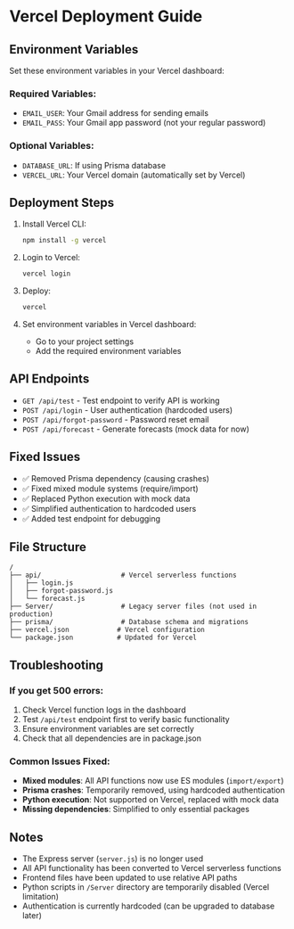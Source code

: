 # Vercel Deployment Guide

## Environment Variables

Set these environment variables in your Vercel dashboard:

### Required Variables:
- `EMAIL_USER`: Your Gmail address for sending emails
- `EMAIL_PASS`: Your Gmail app password (not your regular password)

### Optional Variables:
- `DATABASE_URL`: If using Prisma database
- `VERCEL_URL`: Your Vercel domain (automatically set by Vercel)

## Deployment Steps

1. Install Vercel CLI:
   ```bash
   npm install -g vercel
   ```

2. Login to Vercel:
   ```bash
   vercel login
   ```

3. Deploy:
   ```bash
   vercel
   ```

4. Set environment variables in Vercel dashboard:
   - Go to your project settings
   - Add the required environment variables

## API Endpoints

- `GET /api/test` - Test endpoint to verify API is working
- `POST /api/login` - User authentication (hardcoded users)
- `POST /api/forgot-password` - Password reset email
- `POST /api/forecast` - Generate forecasts (mock data for now)

## Fixed Issues

- ✅ Removed Prisma dependency (causing crashes)
- ✅ Fixed mixed module systems (require/import)
- ✅ Replaced Python execution with mock data
- ✅ Simplified authentication to hardcoded users
- ✅ Added test endpoint for debugging

## File Structure

```
/
├── api/                    # Vercel serverless functions
│   ├── login.js
│   ├── forgot-password.js
│   └── forecast.js
├── Server/                 # Legacy server files (not used in production)
├── prisma/                 # Database schema and migrations
├── vercel.json            # Vercel configuration
└── package.json           # Updated for Vercel
```

## Troubleshooting

### If you get 500 errors:
1. Check Vercel function logs in the dashboard
2. Test `/api/test` endpoint first to verify basic functionality
3. Ensure environment variables are set correctly
4. Check that all dependencies are in package.json

### Common Issues Fixed:
- **Mixed modules**: All API functions now use ES modules (`import/export`)
- **Prisma crashes**: Temporarily removed, using hardcoded authentication
- **Python execution**: Not supported on Vercel, replaced with mock data
- **Missing dependencies**: Simplified to only essential packages

## Notes

- The Express server (`server.js`) is no longer used
- All API functionality has been converted to Vercel serverless functions
- Frontend files have been updated to use relative API paths
- Python scripts in `/Server` directory are temporarily disabled (Vercel limitation)
- Authentication is currently hardcoded (can be upgraded to database later)
